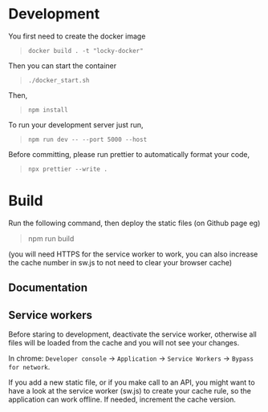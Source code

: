# Development

You first need to create the docker image

> `docker build . -t "locky-docker"`

Then you can start the container

> `./docker_start.sh`

Then,

> `npm install`

To run your development server just run,

> `npm run dev -- --port 5000 --host`

Before committing, please run prettier to automatically format your code,

> `npx prettier --write .`

# Build

Run the following command, then deploy the static files (on Github page eg)
> npm run build

(you will need HTTPS for the service worker to work,
you can also increase the cache number in sw.js to not need to clear your browser cache)

## Documentation

## Service workers

Before staring to development, deactivate the service worker, otherwise all files will
be loaded from the cache and you will not see your changes.

In chrome: `Developer console` -> `Application` -> `Service Workers` ->
`Bypass for network`.

If you add a new static file, or if you make call to an API, you might want to have
a look at the service worker (sw.js) to create your cache rule, so the application
can work offline. If needed, increment the cache version.
